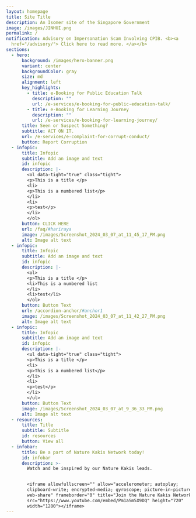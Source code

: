 ```yaml
---
layout: homepage
title: Site Title
description: An Isomer site of the Singapore Government
image: /images/JINHUI.png
permalink: /
notification: Advisory on Impersonation Scam Involving CPIB. <b><a
  href="/advisory/"> Click here to read more. </a></b>
sections:
  - hero:
      background: /images/hero-banner.png
      variant: center
      backgroundColor: gray
      size: md
      alignment: left
      key_highlights:
        - title: e-Booking for Public Education Talk
          description: ""
          url: /e-services/e-booking-for-public-education-talk/
        - title: e-Booking for Learning Journey
          description: ""
          url: /e-services/e-booking-for-learning-journey/
      title: Seen or Suspect Something?
      subtitle: ACT ON IT.
      url: /e-services/e-complaint-for-corrupt-conduct/
      button: Report Corruption
  - infopic:
      title: Infopic
      subtitle: Add an image and text
      id: infopic
      description: |-
        <ol data-tight="true" class="tight">
        <p>This is a title </p>
        <li>
        <p>This is a numbered list</p>
        </li>
        <li>
        <p>test</p>
        </li>
        </ol>
      button: CLICK HERE
      url: /faq/#hariraya
      image: /images/Screenshot_2024_03_07_at_11_45_17_PM.png
      alt: Image alt text
  - infopic:
      title: Infopic
      subtitle: Add an image and text
      id: infopic
      description: |-
        <ol>
        <p>This is a title </p>
        <li>This is a numbered list
        </li>
        <li>test</li>
        </ol>
      button: Button Text
      url: /accordion-anchor/#anchor1
      image: /images/Screenshot_2024_03_07_at_11_42_27_PM.png
      alt: Image alt text
  - infopic:
      title: Infopic
      subtitle: Add an image and text
      id: infopic
      description: |-
        <ul data-tight="true" class="tight">
        <p>This is a title </p>
        <li>
        <p>This is a numbered list</p>
        </li>
        <li>
        <p>test</p>
        </li>
        </ul>
      button: Button Text
      image: /images/Screenshot_2024_03_07_at_9_36_33_PM.png
      alt: Image alt text
  - resources:
      title: Title
      subtitle: Subtitle
      id: resources
      button: View all
  - infobar:
      title: Be a part of Nature Kakis Network today!
      id: infobar
      description: >-
        Watch and be inspired by our Nature Kakis leads.


        <iframe allowfullscreen="" allow="accelerometer; autoplay;
        clipboard-write; encrypted-media; gyroscope; picture-in-picture;
        web-share" frameborder="0" title="Join the Nature Kakis Network Today"
        src="https://www.youtube.com/embed/Pm1aSm5X9DQ" height="720"
        width="1280"></iframe>
---
```

